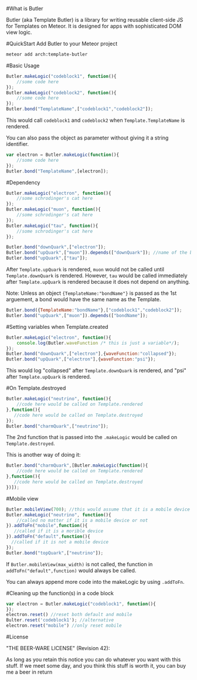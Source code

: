#What is Butler

Butler (aka Template Butler) is a library for writing reusable client-side JS for Templates on Meteor. It is designed for apps with sophisticated DOM view logic.

#QuickStart
Add Butler to your Meteor project
```bash
meteor add arch:template-butler
```


#Basic Usage


```javascript
Butler.makeLogic("codeblock1", function(){
    //some code here
});
Butler.makeLogic("codeblock2", function(){
    //some code here
});
Butler.bond("TemplateName",["codeblock1","codeblock2"]); 
```

This would call `codeblock1` and `codeblock2` when `Template.TemplateName` is rendered.

You can also pass the object as parameter without giving it a string identifier.
```javascript
var electron = Butler.makeLogic(function(){
    //some code here
});
Butler.bond("TemplateName",[electron]); 
```

#Dependency
```javascript
Butler.makeLogic("electron", function(){
    //some schrodinger's cat here
});
Butler.makeLogic("muon", function(){
    //some schrodinger's cat here
});
Butler.makeLogic("tau", function(){
    //some schrodinger's cat here
});

Butler.bond("downQuark",["electron"]);
Butler.bond("upQuark",["muon"]).depends(["downQuark"]); //name of the bond(s) to depend on
Butler.bond("upQuark",["tau"]);
```
After `Template.upQuark` is rendered, `muon` would not be called until `Template.downQuark` is rendered. However, `tau` would be called immediately after `Template.upQuark` is rendered because it does not depend on anything.


Note: Unless an object `{TemplateName:"bondName"}` is passed as the 1st arguement, a bond would have the same name as the Template.

```javascript
Butler.bond({TemplateName:"bondName"},["codeblock1","codeblock2"]);
Butler.bond("upQuark",["muon"]).depends(["bondName"]);
```

#Setting variables when Template.created
```javascript
Butler.makeLogic("electron", function(){
    console.log(Butler.waveFunction /* this is just a variable*/);
});
Butler.bond("downQuark",["electron"],{waveFunction:"collapsed"});
Butler.bond("upQuark",["electron"],{waveFunction:"psi"});
```
This would log "collapsed" after `Template.downQuark` is rendered, and "psi" after `Template.upQuark` is rendered.

#On Template.destroyed

```javascript
Butler.makeLogic("neutrino", function(){
    //code here would be called on Template.rendered
},function(){
   //code here would be called on Template.destroyed
});
Butler.bond("charmQuark",["neutrino"]); 
```

The 2nd function that is passed into the `.makeLogic` would be called on `Template.destroyed`.

This is another way of doing it:

```javascript
Butler.bond("charmQuark",[Butler.makeLogic(function(){
    //code here would be called on Template.rendered
},function(){
   //code here would be called on Template.destroyed
})]); 
```

#Mobile view

```javascript
Butler.mobileView(700); //this would assume that it is a mobile device if the window's width is smaller than 700px
Butler.makeLogic("neutrino", function(){
    //called no matter if it is a mobile device or not
}).addToFn("mobile",function(){
   //called if it is a morible device
}).addToFn("default",function(){
  //called if it is not a mobile device
});
Butler.bond("topQuark",["neutrino"]); 
```

If `Butler.mobileView(max_width)` is not called, the function in `addToFn("default",function)` would always be called. 

You can always append more code into the makeLogic by using `.addToFn`.

#Cleaning up the function(s) in a code block
```javascript
var electron = Butler.makeLogic("codeblock1", function(){
});
electron.reset() //reset both default and mobile
Bulter.reset('codeblock1'); //alternative
electron.reset("mobile") //only reset mobile
```

#License

"THE BEER-WARE LICENSE" (Revision 42):

As long as you retain this notice you can do whatever you want with this stuff. If we meet some day, and you think this stuff is worth it, you can buy me a beer in return